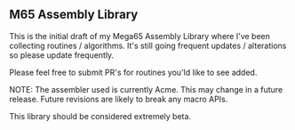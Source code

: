 M65 Assembly Library
--------------------

This is the initial draft of my Mega65 Assembly Library where I've been collecting routines / algorithms. It's still going frequent updates / alterations so please update frequently. 

Please feel free to submit PR's for routines you'ld like to see added. 


NOTE: The assembler used is currently Acme.  This may change in a future release. 
Future revisions are likely to break any macro APIs. 

This library should be considered extremely beta. 
